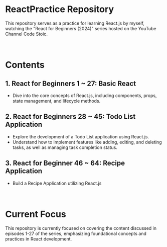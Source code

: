 # ReactPractice Repository<br>
This repository serves as a practice for learning React.js by myself, watching the "React for Beginners (2024)" series hosted on the YouTube Channel Code Stoic.<br><br><br>

  
# Contents<br>
## 1. React for Beginners 1 ~ 27: Basic React
- Dive into the core concepts of React.js, including components, props, state management, and lifecycle methods.<br>
  
## 2. React for Beginners 28 ~ 45: Todo List Application
- Explore the development of a Todo List application using React.js.
- Understand how to implement features like adding, editing, and deleting tasks, as well as managing task completion status.<br>

## 3. React for Beginner 46 ~ 64: Recipe Application
- Build a Recipe Application utilizing React.js<br><br><br>
  

# Current Focus<br>
This repository is currently focused on covering the content discussed in episodes 1-27 of the series, emphasizing foundational concepts and practices in React development.
